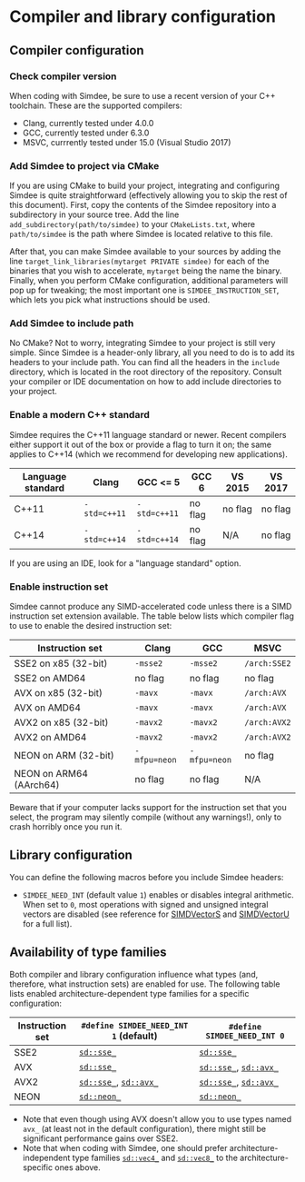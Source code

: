 # Compiler and library configuration

## Compiler configuration

### Check compiler version

When coding with Simdee, be sure to use a recent version of your C++ toolchain. These are the supported compilers:

* Clang, currently tested under 4.0.0
* GCC, currently tested under 6.3.0
* MSVC, currrently tested under 15.0 (Visual Studio 2017)

### Add Simdee to project via CMake

If you are using CMake to build your project, integrating and configuring Simdee is quite straightforward (effectively allowing you to skip the rest of this document). First, copy the contents of the Simdee repository into a subdirectory in your source tree. Add the line `add_subdirectory(path/to/simdee)` to your `CMakeLists.txt`, where `path/to/simdee` is the path where Simdee is located relative to this file.

After that, you can make Simdee available to your sources by adding the line `target_link_libraries(mytarget PRIVATE simdee)` for each of the binaries that you wish to accelerate, `mytarget` being the name the binary. Finally, when you perform CMake configuration, additional parameters will pop up for tweaking; the most important one is `SIMDEE_INSTRUCTION_SET`, which lets you pick what instructions should be used.

### Add Simdee to include path

No CMake? Not to worry, integrating Simdee to your project is still very simple. Since Simdee is a header-only library, all you need to do is to add its headers to your include path. You can find all the headers in the `include` directory, which is located in the root directory of the repository. Consult your compiler or IDE documentation on how to add include directories to your project.

### Enable a modern C++ standard

Simdee requires the C++11 language standard or newer. Recent compilers either support it out of the box or provide a flag to turn it on; the same applies to C++14 (which we recommend for developing new applications).

Language standard  | Clang          | GCC <= 5       | GCC 6          | VS 2015      | VS 2017
-------------------|----------------|----------------|----------------|--------------|--------------
C++11              | `-std=c++11`   | `-std=c++11`   | no flag        | no flag      | no flag
C++14              | `-std=c++14`   | `-std=c++14`   | no flag        | N/A          | no flag

If you are using an IDE, look for a "language standard" option.

### Enable instruction set

Simdee cannot produce any SIMD-accelerated code unless there is a SIMD instruction set extension available. The table below lists which compiler flag to use to enable the desired instruction set:

Instruction set         | Clang          | GCC            | MSVC
------------------------|----------------|----------------|--------------
SSE2 on x85 (32-bit)    | `-msse2`       | `-msse2`       | `/arch:SSE2`
SSE2 on AMD64           | no flag        | no flag        | no flag
AVX on x85 (32-bit)     | `-mavx`        | `-mavx`        | `/arch:AVX`
AVX on AMD64            | `-mavx`        | `-mavx`        | `/arch:AVX`
AVX2 on x85 (32-bit)    | `-mavx2`       | `-mavx2`       | `/arch:AVX2`
AVX2 on AMD64           | `-mavx2`       | `-mavx2`       | `/arch:AVX2`
NEON on ARM (32-bit)    | `-mfpu=neon`   | `-mfpu=neon`   | no flag
NEON on ARM64 (AArch64) | no flag        | no flag        | N/A

Beware that if your computer lacks support for the instruction set that you select, the program may silently compile (without any warnings!), only to crash horribly once you run it.

## Library configuration

You can define the following macros before you include Simdee headers:

* `SIMDEE_NEED_INT` (default value `1`) enables or disables integral arithmetic. When set to `0`, most operations with signed and unsigned integral vectors are disabled (see reference for [SIMDVectorS](../reference/SIMDVectorS.md) and [SIMDVectorU](../reference/SIMDVectorU.md) for a full list).

## Availability of type families

Both compiler and library configuration influence what types (and, therefore, what instruction sets) are enabled for use. The following table lists enabled architecture-dependent type families for a specific configuration:

Instruction set         | `#define SIMDEE_NEED_INT 1` (default)                                | `#define SIMDEE_NEED_INT 0`
------------------------|----------------------------------------------------------------------|------------------------------------------------------------
SSE2                    | [`sd::sse_`](../reference/sse.md)                                    | [`sd::sse_`](../reference/sse.md)
AVX                     | [`sd::sse_`](../reference/sse.md)                                    | [`sd::sse_`](../reference/sse.md), [`sd::avx_`](../reference/avx.md)
AVX2                    | [`sd::sse_`](../reference/sse.md), [`sd::avx_`](../reference/avx.md) | [`sd::sse_`](../reference/sse.md), [`sd::avx_`](../reference/avx.md)
NEON                    | [`sd::neon_`](../reference/neon.md)                                  | [`sd::neon_`](../reference/neon.md)

* Note that even though using AVX doesn't allow you to use types named `avx_` (at least not in the default configuration), there  might still be significant performance gains over SSE2.
* Note that when coding with Simdee, one should prefer architecture-independent type families [`sd::vec4_`](../reference/vec4.md) and [`sd::vec8_`](../reference/vec8.md) to the architecture-specific ones above.

